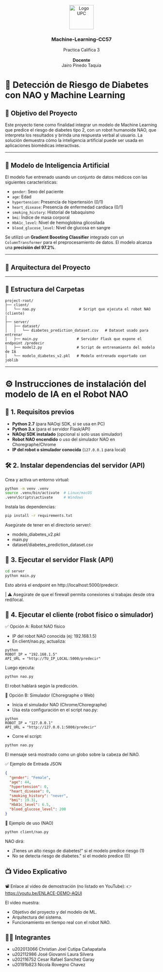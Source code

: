 <div align="center">
  <a href="https://github.com/EduardoPuglisevich/Aplicaciones-de-Data-Science.git">
    <img src="https://upload.wikimedia.org/wikipedia/commons/f/fc/UPC_logo_transparente.png" alt="Logo UPC" width="80" height="80">
  </a>

  <h3 align="center"> Machine-Learning-CC57</h3>

  <p align="center">
    Practica Califica 3
    <br/>
    <br/>
    <strong>Docente</strong>
    <br/>
    Jairo Pinedo Taquia
  </p>
</div>

# 🤖 Detección de Riesgo de Diabetes con NAO y Machine Learning

## 🎯 Objetivo del Proyecto

Este proyecto tiene como finalidad integrar un modelo de Machine Learning que predice el riesgo de diabetes tipo 2, con un robot humanoide NAO, que interpreta los resultados y brinda una respuesta verbal al usuario. La solución demuestra cómo la inteligencia artificial puede ser usada en aplicaciones biomédicas interactivas.

---

## 🧠 Modelo de Inteligencia Artificial

El modelo fue entrenado usando un conjunto de datos médicos con las siguientes características:

- `gender`: Sexo del paciente
- `age`: Edad
- `hypertension`: Presencia de hipertensión (0/1)
- `heart_disease`: Presencia de enfermedad cardíaca (0/1)
- `smoking_history`: Historial de tabaquismo
- `bmi`: Índice de masa corporal
- `HbA1c_level`: Nivel de hemoglobina glicosilada
- `blood_glucose_level`: Nivel de glucosa en sangre

Se utilizó un **Gradient Boosting Classifier** integrado con un `ColumnTransformer` para el preprocesamiento de datos. El modelo alcanza una **precisión del 97.2%**.

---

## 📁 Arquitectura del Proyecto

---

## 📁 Estructura del Carpetas

```plaintext
project-root/
├── client/
│   └── nao.py                    # Script que ejecuta el robot NAO (cliente)
│
├── server/
│   ├── dataset/
│   │   └── diabetes_prediction_dataset.csv   # Dataset usado para entrenar
│   ├── main.py                  # Servidor Flask que expone el endpoint /predecir
│   ├── model2.py                # Script de entrenamiento del modelo de IA
│   └── modelo_diabetes_v2.pkl   # Modelo entrenado exportado con joblib

```
---
# ⚙️ Instrucciones de instalación del modelo de IA en el Robot NAO

## 🧪 1. Requisitos previos
- **Python 2.7** (para NAOqi SDK, si se usa en PC)
- **Python 3.x** (para el servidor Flask/API)
- **NAOqi SDK instalado** (opcional si solo usas simulador)
- **Robot NAO encendido** o uso del simulador NAO en Choregraphe/Chrome
- **IP del robot o simulador conocida** (`127.0.0.1` para local)

## 🛠️ 2. Instalar dependencias del servidor (API)
Crea y activa un entorno virtual:

```bash
python -m venv .venv
source .venv/bin/activate  # Linux/macOS
.venv\Scripts\activate     # Windows
```

Instala las dependencias:

```bash
pip install -r requirements.txt
```

Asegúrate de tener en el directorio server/:

* modelo_diabetes_v2.pkl
* main.py
* dataset/diabetes_prediction_dataset.csv

## 🚀 3. Ejecutar el servidor Flask (API)

```bash
cd server
python main.py
```

Esto abrirá el endpoint en http://localhost:5000/predecir.

| ⚠️ Asegúrate de que el firewall permita conexiones si trabajas desde otra red/local.

## 🤖 4. Ejecutar el cliente (robot físico o simulador)

✅ Opción A: Robot NAO físico

* IP del robot NAO conocida (ej: 192.168.1.5)
* En client/nao.py, actualiza:

```
python
ROBOT_IP = "192.168.1.5"
API_URL = "http://TU_IP_LOCAL:5000/predecir"
```

Luego ejecuta:

```bash
python nao.py
```

El robot hablará según la predicción.

🧪 Opción B: Simulador (Choregraphe o Web)

* Inicia el simulador NAO (Chrome/Choregraphe)
* Usa esta configuración en el script nao.py:

```
python
ROBOT_IP = "127.0.0.1"
API_URL = "http://127.0.0.1:5000/predecir"
```

* Corre el script:

```bash
python nao.py
```

El mensaje será mostrado como un globo sobre la cabeza del NAO.

✅ Ejemplo de Entrada JSON

```json
{
  "gender": "Female",
  "age": 44,
  "hypertension": 0,
  "heart_disease": 0,
  "smoking_history": "never",
  "bmi": 19.31,
  "HbA1c_level": 6.5,
  "blood_glucose_level": 200
}
```

🧪 Ejemplo de uso (NAO)

```bash
python client/nao.py
```
NAO dirá:
* ¡Tienes un alto riesgo de diabetes!" si el modelo predice riesgo (1)
* No se detecta riesgo de diabetes." si el modelo predice (0)

## 📺 Video Explicativo
📽️ Enlace al video de demostración (no listado en YouTube):
👉 https://youtu.be/ENLACE-DEMO-AQUI

El video muestra:

* Objetivo del proyecto y del modelo de ML.
* Arquitectura del sistema.
* Funcionamiento en tiempo real con el robot NAO.

## 👨‍💻 Integrantes

* u202013066 Christian Joel Cutipa Cañapataña 
* u202112986 José Giovanni Laura Silvera
* u202116752 Cesar Rafael Sanchez Garay
* u20191b823 Nicola Rovegno Chavez


